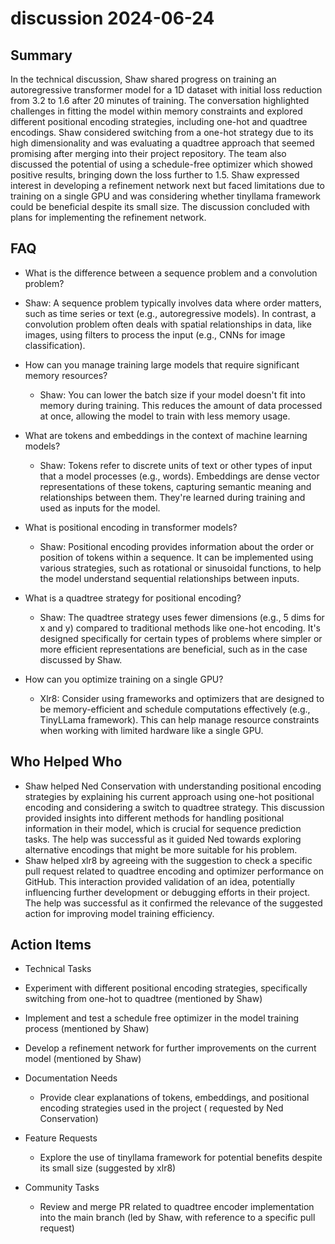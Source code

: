 # discussion 2024-06-24

## Summary

In the technical discussion, Shaw shared progress on training an autoregressive transformer model for a 1D dataset with
initial loss reduction from 3.2 to 1.6 after 20 minutes of training. The conversation highlighted challenges in fitting
the model within memory constraints and explored different positional encoding strategies, including one-hot and
quadtree encodings. Shaw considered switching from a one-hot strategy due to its high dimensionality and was evaluating
a quadtree approach that seemed promising after merging into their project repository. The team also discussed the
potential of using a schedule-free optimizer which showed positive results, bringing down the loss further to 1.5. Shaw
expressed interest in developing a refinement network next but faced limitations due to training on a single GPU and was
considering whether tinyllama framework could be beneficial despite its small size. The discussion concluded with plans
for implementing the refinement network.

## FAQ

- What is the difference between a sequence problem and a convolution problem?
- Shaw: A sequence problem typically involves data where order matters, such as time series or text (e.g.,
  autoregressive models). In contrast, a convolution problem often deals with spatial relationships in data, like
  images, using filters to process the input (e.g., CNNs for image classification).

- How can you manage training large models that require significant memory resources?

    - Shaw: You can lower the batch size if your model doesn't fit into memory during training. This reduces the amount
      of data processed at once, allowing the model to train with less memory usage.

- What are tokens and embeddings in the context of machine learning models?

    - Shaw: Tokens refer to discrete units of text or other types of input that a model processes (e.g., words).
      Embeddings are dense vector representations of these tokens, capturing semantic meaning and relationships between
      them. They're learned during training and used as inputs for the model.

- What is positional encoding in transformer models?

    - Shaw: Positional encoding provides information about the order or position of tokens within a sequence. It can be
      implemented using various strategies, such as rotational or sinusoidal functions, to help the model understand
      sequential relationships between inputs.

- What is a quadtree strategy for positional encoding?

    - Shaw: The quadtree strategy uses fewer dimensions (e.g., 5 dims for x and y) compared to traditional methods like
      one-hot encoding. It's designed specifically for certain types of problems where simpler or more efficient
      representations are beneficial, such as in the case discussed by Shaw.

- How can you optimize training on a single GPU?
    - Xlr8: Consider using frameworks and optimizers that are designed to be memory-efficient and schedule computations
      effectively (e.g., TinyLLama framework). This can help manage resource constraints when working with limited
      hardware like a single GPU.

## Who Helped Who

- Shaw helped Ned Conservation with understanding positional encoding strategies by explaining his current approach
  using one-hot positional encoding and considering a switch to quadtree strategy. This discussion provided insights
  into different methods for handling positional information in their model, which is crucial for sequence prediction
  tasks. The help was successful as it guided Ned towards exploring alternative encodings that might be more suitable
  for his problem.
- Shaw helped xlr8 by agreeing with the suggestion to check a specific pull request related to quadtree encoding and optimizer performance on GitHub. This interaction provided validation of an idea, potentially influencing further development or debugging efforts in their project. The help was successful as it confirmed the relevance of the suggested action for improving model training efficiency.

## Action Items

- Technical Tasks
- Experiment with different positional encoding strategies, specifically switching from one-hot to quadtree (mentioned
  by Shaw)
- Implement and test a schedule free optimizer in the model training process (mentioned by Shaw)
- Develop a refinement network for further improvements on the current model (mentioned by Shaw)

- Documentation Needs

    - Provide clear explanations of tokens, embeddings, and positional encoding strategies used in the project (
      requested by Ned Conservation)

- Feature Requests

    - Explore the use of tinyllama framework for potential benefits despite its small size (suggested by xlr8)

- Community Tasks
    - Review and merge PR related to quadtree encoder implementation into the main branch (led by Shaw, with reference
      to a specific pull request)
